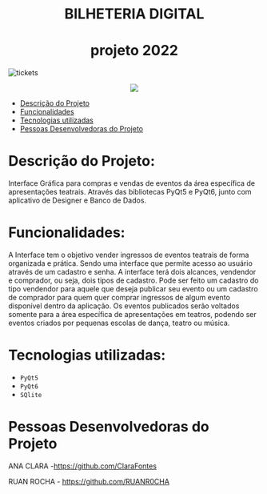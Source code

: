 <h1 align="center">  BILHETERIA DIGITAL  </h1>
<h1 align="center">  projeto 2022        </h1>

![tickets](https://user-images.githubusercontent.com/107974193/177388710-bcd47032-046c-44bf-94ba-ec90bd4db534.png)

<p align="center">
<img src="http://img.shields.io/static/v1?label=STATUS&message=EM%20DESENVOLVIMENTO&color=GREEN&style=for-the-badge"/>
</p>
     
- [Descrição do Projeto](#descrição-do-projeto)
- [Funcionalidades](#funcionalidades)
- [Tecnologias utilizadas](#tecnologias-utilizadas)
- [Pessoas Desenvolvedoras do Projeto](#pessoas-desenvolvedoras-do-projeto)
 
 
# Descrição do Projeto:
 
 Interface Gráfica para compras e vendas de eventos da área específica de apresentações teatrais. Através das bibliotecas PyQt5 e PyQt6, junto com aplicativo de Designer e Banco de Dados. 
 
 # Funcionalidades:
 
 A Interface tem o objetivo vender ingressos de eventos teatrais de forma organizada e prática. Sendo uma interface que permite acesso ao usuário através de um cadastro e senha. A interface terá dois alcances, vendendor e comprador, ou seja, dois tipos de cadastro. Pode ser feito um cadastro do tipo vendendor para aquele que deseja publicar seu evento ou um cadastro de comprador para quem quer comprar ingressos de algum evento disponível dentro da aplicação. Os eventos publicados serão voltados somente para a área específica de apresentações em teatros, podendo ser eventos criados por pequenas escolas de dança, teatro ou música. 

# Tecnologias utilizadas:

- ``PyQt5``
- ``PyQt6``
- ``SQlite``

# Pessoas Desenvolvedoras do Projeto

 ANA CLARA -https://github.com/ClaraFontes
 
 RUAN ROCHA - https://github.com/RUANR0CHA


